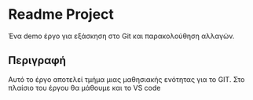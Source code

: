 # Readme Project 
 Ένα demo έργο για εξάσκηση στο Git και παρακολούθηση αλλαγών.

## Περιγραφή
Αυτό το έργο αποτελεί τμήμα μιας μαθησιακής ενότητας για το GIT.
Στο πλαίσιο του έργου θα μάθουμε και το VS code
